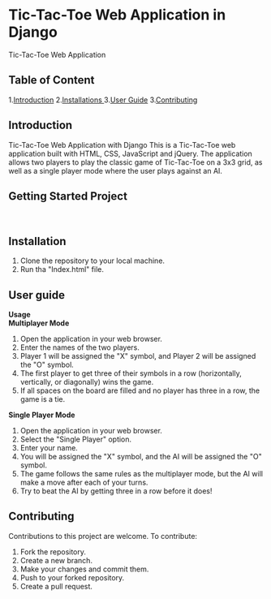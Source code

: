 # Tic-Tac-Toe Web Application in Django
Tic-Tac-Toe Web Application

## Table of Content 
1.[Introduction](#introduction)
2.[Installations ](#installations)
3.[User Guide](#userGuide)
3.[Contributing](#userGuide)

## Introduction  <a name="introduction"></a>
Tic-Tac-Toe Web Application with Django
This is a Tic-Tac-Toe web application built with HTML, CSS, JavaScript and jQuery. The application allows two players to play the classic game of Tic-Tac-Toe on a 3x3 grid, as well as a single player mode where the user plays against an AI.

## Getting Started Project  
</br>

## Installation  <a name="#installations"></a></br>
1. Clone the repository to your local machine.</br>
2. Run tha "Index.html" file.</br>

## User guide <a name="#contributing"></a></br>
<b></b>
<b>Usage</b></br>
<b>Multiplayer Mode</b></br>
1. Open the application in your web browser.</br>
2. Enter the names of the two players.</br>
3. Player 1 will be assigned the "X" symbol, and Player 2 will be assigned the "O" symbol.</br>
4. The first player to get three of their symbols in a row (horizontally, vertically, or diagonally) wins the game.</br>
5. If all spaces on the board are filled and no player has three in a row, the game is a tie.</br>

<b>Single Player Mode</b></br>
1. Open the application in your web browser.</br>
2. Select the "Single Player" option.</br>
3. Enter your name.</br>
4. You will be assigned the "X" symbol, and the AI will be assigned the "O" symbol.</br>
5. The game follows the same rules as the multiplayer mode, but the AI will make a move after each of your turns.</br>
6. Try to beat the AI by getting three in a row before it does!</br>

## Contributing <a name="#contributing"></a> </br>
Contributions to this project are welcome. To contribute:</br>

1. Fork the repository.</br>
2. Create a new branch.</br>
3. Make your changes and commit them.</br>
4. Push to your forked repository.</br>
5. Create a pull request.</br>

